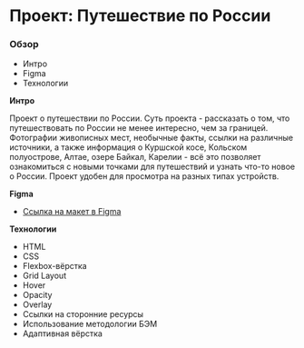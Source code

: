 # Проект: Путешествие по России

### Обзор
* Интро
* Figma
* Технологии

**Интро**

Проект о путешествии по России. Суть проекта - рассказать о том, что путешествовать по России не менее интересно, чем за границей. Фотографии живописных мест, необычные факты, ссылки на различные источники, а также информация о Куршской косе, Кольском полуострове, Алтае, озере Байкал, Карелии - всё это позволяет ознакомиться с новыми точками для путешествий и узнать что-то новое о России.
Проект удобен для просмотра на разных типах устройств.

**Figma**

* [Ссылка на макет в Figma](https://www.figma.com/file/5S2WSbEFL6awjVWJ0NWL8Q/Sprint-3_-Russia-_-desktop-mobile?node-id=28503%3A0)

**Технологии**
* HTML
* CSS
* Flexbox-вёрстка
* Grid Layout
* Hover
* Opacity
* Overlay
* Ссылки на сторонние ресурсы
* Использование методологии БЭМ
* Адаптивная вёрстка


